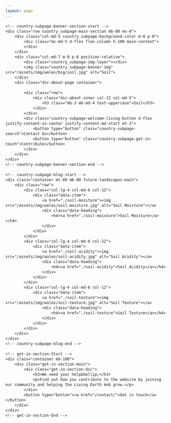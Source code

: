 ```yaml
---
layout: page
---
```


    <!-- country-subpage-banner-section-start -->
    <div class="row country_subpage-main-section mb-80 mx-0">
        <div class="col-md-5 country_subpage-background-color m-0 p-0">
            <div class="mx-md-5 d-flex flex-column h-100 main-content">
            </div>
        </div>
        <div class="col-md-7 m-0 p-0 position-relative">
            <div class="country_subpage-img-layer"></div>
            <img class="country_subpage-benner-img" src="/assets/img/wales/big/soil.jpg" alt="Soil">
        </div>
        <div class="dsc-about-page container">

            <div class="row">
                <div class="dsc-about-inner col-12 col-md-5">
                    <h3 class="mb-3 mb-md-4 text-uppercase">Soil</h3>
                </div>
            </div>
            <div class="country-subpage-welcome-living-button d-flex justify-content-xs-center justify-content-md-start mt-3">
                <button type="button" class="country-subpage-search">Contact Us</button>
                <button type="button" class="country-subpage-get-in-touch">Contribute</button>
            </div>
        </div>
    </div>
    <!-- country-subpage-banner-section-end -->

    <!-- country-subpage-blog-start -->
    <div class="container mt-80 mb-80 future-landscapes-main">
        <div class="row">
            <div class="col-lg-4 col-md-6 col-12">
                <div class="data-item">
                    <a href="./soil-moisture"><img src="/assets/img/wales/soil-moisture.jpg" alt="Soil Moisture"></a>
                    <div class="data-heading">
                        <h4><a href="./soil-moisture">Soil Moisture</a></h4>
                    </div>
                </div>
            </div>
            <div class="col-lg-4 col-md-6 col-12">
                <div class="data-item">
                    <a href="./soil-acidity"><img src="/assets/img/wales/soil-acidity.jpg" alt="Soil Acidity"></a>
                    <div class="data-heading">
                        <h4><a href="./soil-acidity">Soil Acidity</a></h4>
                    </div>
                </div>
            </div>
            <div class="col-lg-4 col-md-6 col-12">
                <div class="data-item">
                    <a href="./soil-texture"><img src="/assets/img/wales/soil-texture.jpg" alt="Soil Texture"></a>
                    <div class="data-heading">
                        <h4><a href="./soil-texture">Soil Texture</a></h4>
                    </div>
                </div>
            </div>
        </div>
    </div>
    <!-- country-subpage-blog-end -->

    <!-- get-in-section-Start -->
    <div class="container mb-100">
        <div class="get-in-section-main">
            <div class="get-in-section-dsc">
                <h3>We need your help&hellip;</h3>
                <p>Find out how you contribute to the website by joining our community and helping the Living Earth Hub grow.</p>
            </div>
            <button type="button"><a href="/contact/">Get in touch</a></button>
        </div>
    </div>
    <!-- get-in-section-End -->


